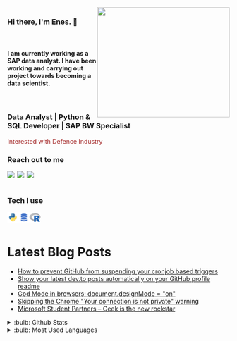 <img src = "https://media3.giphy.com/media/SvckSy7fFviqrq8ClF/giphy.gif?cid=ecf05e47aif4drtdptsmyqbtr0xdr8e6pmyp6ijhsdrt40bh&rid=giphy.gif&ct=g" align="right" width="300" height="250">

### Hi there, I'm Enes. :wave:
<br />

#### I am currently working as a SAP data analyst. I have been working and carrying out project towards becoming a data scientist.

<br />

### Data Analyst | Python & SQL Developer | SAP BW Specialist

<font color="brown">Interested with Defence Industry </font>

### Reach out to me

[<img  width="22" src="https://unpkg.com/simple-icons@v8/icons/linkedin.svg" align="left" />][Linkedin]
[<img  width="22" src="https://unpkg.com/simple-icons@v8/icons/twitter.svg" align="left" />][Twitter]
[<img  width="22" src="https://unpkg.com/simple-icons@v8/icons/instagram.svg" align="left" />][Instagram]

<br />
<br />

### Tech I use

<img align = "left" src="https://raw.githubusercontent.com/github/explore/80688e429a7d4ef2fca1e82350fe8e3517d3494d/topics/python/python.png" width ="25" height="25">
<img align = "left" src="https://raw.githubusercontent.com/github/explore/80688e429a7d4ef2fca1e82350fe8e3517d3494d/topics/sql/sql.png" width ="25" height="25">
<img align = "left" src="https://raw.githubusercontent.com/github/explore/80688e429a7d4ef2fca1e82350fe8e3517d3494d/topics/r/r.png" width ="25" height="25">

<br />
<br />

# Latest Blog Posts
<!-- BLOG-POST-LIST:START -->
- [How to prevent GitHub from suspending your cronjob based triggers](https://dev.to/gautamkrishnar/how-to-prevent-github-from-suspending-your-cronjob-based-triggers-knf)
- [Show your latest dev.to posts automatically on your GitHub profile readme](https://dev.to/gautamkrishnar/show-your-latest-dev-to-posts-automatically-in-your-github-profile-readme-3nk8)
- [God Mode in browsers: document.designMode = &quot;on&quot;](https://dev.to/gautamkrishnar/god-mode-in-browsers-document-designmode-on-2pmo)
- [Skipping the Chrome &quot;Your connection is not private&quot; warning](https://dev.to/gautamkrishnar/quickbits-1-skipping-the-chrome-your-connection-is-not-private-warning-4kp1)
- [Microsoft Student Partners – Geek is the new rockstar](https://dev.to/gautamkrishnar/microsoft-student-partners--geek-is-the-new-rockstar)
<!-- BLOG-POST-LIST:END -->

<details>
<summary>:bulb: Github Stats</summary>
<img src="https://github-readme-stats.vercel.app/api?username=enessasmaz&theme=radical">
</details>

<details>
<summary>:bulb: Most Used Languages</summary>
<img src="https://github-readme-stats.vercel.app/api/top-langs/?username=enessasmaz&layout=compact">
</details>



[Linkedin]: https://www.linkedin.com/in/enessasmazz
[Twitter]: https://twitter.com/Enes_Sasmaz
[Instagram]: https://www.instagram.com/enessasmazz





